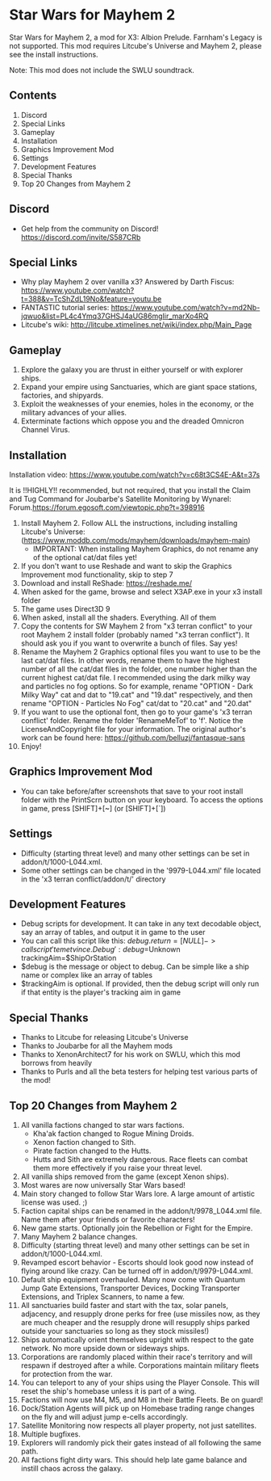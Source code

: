 # Star Wars for Mayhem 2

Star Wars for Mayhem 2, a mod for X3: Albion Prelude. Farnham's Legacy is not supported. This mod requires Litcube's Universe and Mayhem 2, please see the install instructions.

Note: This mod does not include the SWLU soundtrack.

## Contents
1. Discord
2. Special Links
3. Gameplay
4. Installation
5. Graphics Improvement Mod
6. Settings
7. Development Features
8. Special Thanks
9. Top 20 Changes from Mayhem 2

## Discord
* Get help from the community on Discord! https://discord.com/invite/S587CRb

## Special Links
* Why play Mayhem 2 over vanilla x3? Answered by Darth Fiscus: https://www.youtube.com/watch?t=388&v=TcShZdL19No&feature=youtu.be
* FANTASTIC tutorial series: https://www.youtube.com/watch?v=md2Nb-jqwuo&list=PL4c4Ymq37GHSJ4aUG86mgIir_marXo4RQ
* Litcube's wiki: http://litcube.xtimelines.net/wiki/index.php/Main_Page

## Gameplay
1. Explore the galaxy you are thrust in either yourself or with explorer ships.
2. Expand your empire using Sanctuaries, which are giant space stations, factories, and shipyards.
3. Exploit the weaknesses of your enemies, holes in the economy, or the military advances of your allies.
4. Exterminate factions which oppose you and the dreaded Omnicron Channel Virus.

## Installation
Installation video: https://www.youtube.com/watch?v=c68t3CS4E-A&t=37s

It is !!HIGHLY!! recommended, but not required, that you install the Claim and Tug Command for Joubarbe's Satellite Monitoring by Wynarel: Forum.https://forum.egosoft.com/viewtopic.php?t=398916

1. Install Mayhem 2. Follow ALL the instructions, including installing Litcube's Universe: (https://www.moddb.com/mods/mayhem/downloads/mayhem-main)
    * IMPORTANT: When installing Mayhem Graphics, do not rename any of the optional cat/dat files yet!
2. If you don't want to use Reshade and want to skip the Graphics Improvement mod functionality, skip to step 7
3. Download and install ReShade: https://reshade.me/
4. When asked for the game, browse and select X3AP.exe in your x3 install folder
5. The game uses Direct3D 9
6. When asked, install all the shaders. Everything. All of them
7. Copy the contents for SW Mayhem 2 from "x3 terran conflict" to your root Mayhem 2 install folder (probably named "x3 terran conflict"). It should ask you if you want to overwrite a bunch of files. Say yes!
8. Rename the Mayhem 2 Graphics optional files you want to use to be the last cat/dat files. In other words, rename them to have the highest number of all the cat/dat files in the folder, one number higher than the current highest cat/dat file. I recommended using the dark milky way and particles no fog options. So for example, rename "OPTION - Dark Milky Way" cat and dat to "19.cat" and "19.dat" respectively, and then rename "OPTION - Particles No Fog" cat/dat to "20.cat" and "20.dat"
9. If you want to use the optional font, then go to your game's 'x3 terran conflict' folder. Rename the folder 'RenameMeTof' to 'f'. Notice the LicenseAndCopyright file for your information. The original author's work can be found here: https://github.com/belluzj/fantasque-sans
10. Enjoy!

## Graphics Improvement Mod
* You can take before/after screenshots that save to your root install folder with the PrintScrn button on your keyboard. To access the options in game, press [SHIFT]+[~] (or [SHIFT]+[`])

## Settings
* Difficulty (starting threat level) and many other settings can be set in addon/t/1000-L044.xml.
* Some other settings can be changed in the '9979-L044.xml' file located in the 'x3 terran conflict/addon/t/' directory

## Development Features
* Debug scripts for development. It can take in any text decodable object, say an array of tables, and output it in game to the user
* You can call this script like this: $debug.return = [NULL] -> call script 'temetvince.Debug': debug=$Unknown trackingAim=$ShipOrStation
* $debug is the message or object to debug. Can be simple like a ship name or complex like an array of tables
* $trackingAim is optional. If provided, then the debug script will only run if that entity is the player's tracking aim in game

## Special Thanks
* Thanks to Litcube for releasing Litcube's Universe
* Thanks to Joubarbe for all the Mayhem mods
* Thanks to XenonArchitect7 for his work on SWLU, which this mod borrows from heavily
* Thanks to Purls and all the beta testers for helping test various parts of the mod!

## Top 20 Changes from Mayhem 2
1.	All vanilla factions changed to star wars factions.
    * Kha'ak faction changed to Rogue Mining Droids.
    * Xenon faction changed to Sith.
    * Pirate faction changed to the Hutts.
    * Hutts and Sith are extremely dangerous. Race fleets can combat them more effectively if you raise your threat level.
2.	All vanilla ships removed from the game (except Xenon ships).
3.	Most wares are now universally Star Wars based!
4.	Main story changed to follow Star Wars lore. A large amount of artistic license was used. ;)
5.	Faction capital ships can be renamed in the addon/t/9978_L044.xml file. Name them after your friends or favorite characters!
6. New game starts. Optionally join the Rebellion or Fight for the Empire.
7.	Many Mayhem 2 balance changes.
8.	Difficulty (starting threat level) and many other settings can be set in addon/t/1000-L044.xml.
9.	Revamped escort behavior - Escorts should look good now instead of flying around like crazy. Can be turned off in addon/t/9979-L044.xml.
10.	Default ship equipment overhauled. Many now come with Quantum Jump Gate Extensions, Transporter Devices, Docking Transporter Extensions, and Triplex Scanners, to name a few.
11.	All sanctuaries build faster and start with the tax, solar panels, adjacency, and resupply drone perks for free (use missiles now, as they are much cheaper and the resupply drone will resupply ships parked outside your sanctuaries so long as they stock missiles!)
12.	Ships automatically orient themselves upright with respect to the gate network. No more upside down or sideways ships.
13.	Corporations are randomly placed within their race's territory and will respawn if destroyed after a while. Corporations maintain military fleets for protection from the war.
14.	You can teleport to any of your ships using the Player Console. This will reset the ship's homebase unless it is part of a wing.
15.	Factions will now use M4, M5, and M8 in their Battle Fleets. Be on guard!
16.	Dock/Station Agents will pick up on Homebase trading range changes on the fly and will adjust jump e-cells accordingly.	
17.	Satellite Monitoring now respects all player property, not just satellites.
18.	Multiple bugfixes.
19.	Explorers will randomly pick their gates instead of all following the same path.
20.	All factions fight dirty wars. This should help late game balance and instill chaos across the galaxy.
